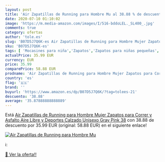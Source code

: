 ```yaml
---
layout: post
title: 'Air Zapatillas de Running para Hombre Mu al 38.88 % de descuento'
date: 2020-07-10 01:10:02
image: 'https://m.media-amazon.com/images/I/516-bddoLEL._SL400_.jpg'
comments: true
category: ofertas
author: 'tole.es'
slug: 'B07D5J7Q6K-es Air Zapatillas de Running para Hombre Mujer Zapatos para...'
sku: 'B07D5J7Q6K-es'
tags: [ 'Mocasines para niña','Zapatos','Zapatos para niñas pequeñas','Zapatos y complementos','zapatos', ]
actualPrice: 35.99 EUR
currency: EUR
price: 35.99
comparePrice: 58.88 EUR
prodname: 'Air Zapatillas de Running para Hombre Mujer Zapatos para Correr y Asfalto Aire Libre y Deportes Calzado Unisexo Gray Pink 38'
country: 'es'
flag: '🇪🇸'
brand: ''
buyurl: 'https://www.amazon.es/dp/B07D5J7Q6K/?tag=tolees-21'
descuento: '38.88'
average: '35.87888888888889'
---
```


Está [Air Zapatillas de Running para Hombre Mujer Zapatos para Correr y Asfalto Aire Libre y Deportes Calzado Unisexo Gray Pink 38](https://www.amazon.es/dp/B07D5J7Q6K/?tag=tolees-21) con 38.88 de descuento por 35.99 EUR (original: 58.88 EUR) en el siguiente enlace!

[![Air Zapatillas de Running para Hombre Mu](https://m.media-amazon.com/images/I/516-bddoLEL._SL400_.jpg)](https://www.amazon.es/dp/B07D5J7Q6K/?tag=tolees-21)

ℹ️:


[🛒 Ver la oferta!!](https://www.amazon.es/dp/B07D5J7Q6K/?tag=tolees-21)
